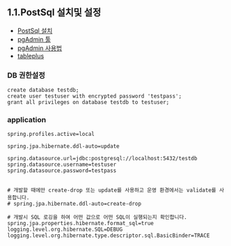 ## 1.1.PostSql 설치및 설정

* [PostSql 설치](https://www.postgresql.org/)
* [pgAdmin 툴](https://www.pgadmin.org/download/)
* [pgAdmin 사용법](https://eunsukimme.github.io/database/2019/09/12/Postgresql-Pgadmin/)
* [tableplus](https://tableplus.com/)

### DB 권한설정
```
create database testdb;
create user testuser with encrypted password 'testpass';
grant all privileges on database testdb to testuser;

```

### application
```properties
spring.profiles.active=local

spring.jpa.hibernate.ddl-auto=update

spring.datasource.url=jdbc:postgresql://localhost:5432/testdb
spring.datasource.username=testuser
spring.datasource.password=testpass


# 개발할 때에만 create-drop 또는 update를 사용하고 운영 환경에서는 validate를 사용합니다.
# spring.jpa.hibernate.ddl-auto=create-drop

# 개발시 SQL 로깅을 하여 어떤 값으로 어떤 SQL이 실행되는지 확인합니다.
spring.jpa.properties.hibernate.format_sql=true
logging.level.org.hibernate.SQL=DEBUG
logging.level.org.hibernate.type.descriptor.sql.BasicBinder=TRACE
```

